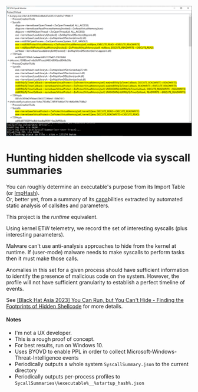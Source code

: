 ﻿![screenshot](ETW_syscall_monitor.png)

# Hunting hidden shellcode via syscall summaries

You can roughly determine an executable's purpose from its Import Table (or [ImpHash](https://www.mandiant.com/resources/blog/tracking-malware-import-hashing)).
<br/>Or, better yet, from a summary of its [capa](https://github.com/mandiant/capa)bilities extracted by automated static analysis of callsites and parameters.

This project is the *runtime* equivalent.

Using kernel ETW telemetry, we record the set of interesting syscalls (plus interesting parameters).

Malware can't use anti-analysis approaches to hide from the kernel at runtime. If (user-mode) malware needs to make syscalls to perform tasks then it must make those calls.

Anomalies in this set for a given process should have sufficient information to identify the presence of malicious code on the system. However, the profile will not have sufficient granularity to establish a perfect timeline of events.

See [[Black Hat Asia 2023] You Can Run, but You Can't Hide - Finding the Footprints of Hidden Shellcode](https://www.blackhat.com/asia-23/briefings/schedule/index.html#you-can-run-but-you-cant-hide---finding-the-footprints-of-hidden-shellcode-31237) for more details.

#### Notes
 * I'm not a UX developer.
 * This is a rough proof of concept.
 * For best results, run on Windows 10.
 * Uses BYOVD to enable PPL in order to collect Microsoft-Windows-Threat-Intelligence events
 * Periodically outputs a whole system `SyscallSummary.json` to the current directory
 * Periodically outputs per-process profiles to `SycallSummaries\%executable%__%startup_hash%.json`

